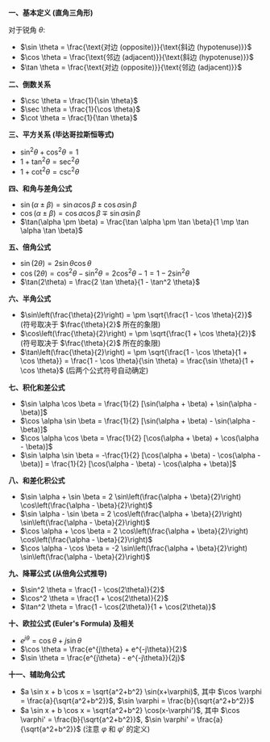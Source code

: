 **一、基本定义 (直角三角形)**

对于锐角 $\theta$:
*   $\sin \theta = \frac{\text{对边 (opposite)}}{\text{斜边 (hypotenuse)}}$
*   $\cos \theta = \frac{\text{邻边 (adjacent)}}{\text{斜边 (hypotenuse)}}$
*   $\tan \theta = \frac{\text{对边 (opposite)}}{\text{邻边 (adjacent)}}$

**二、倒数关系**
*   $\csc \theta = \frac{1}{\sin \theta}$
*   $\sec \theta = \frac{1}{\cos \theta}$
*   $\cot \theta = \frac{1}{\tan \theta}$

**三、平方关系 (毕达哥拉斯恒等式)**
*   $\sin^2 \theta + \cos^2 \theta = 1$
*   $1 + \tan^2 \theta = \sec^2 \theta$
*   $1 + \cot^2 \theta = \csc^2 \theta$

**四、和角与差角公式**
*   $\sin(\alpha \pm \beta) = \sin \alpha \cos \beta \pm \cos \alpha \sin \beta$
*   $\cos(\alpha \pm \beta) = \cos \alpha \cos \beta \mp \sin \alpha \sin \beta$
*   $\tan(\alpha \pm \beta) = \frac{\tan \alpha \pm \tan \beta}{1 \mp \tan \alpha \tan \beta}$

**五、倍角公式**
*   $\sin(2\theta) = 2 \sin \theta \cos \theta$
*   $\cos(2\theta) = \cos^2 \theta - \sin^2 \theta = 2 \cos^2 \theta - 1 = 1 - 2 \sin^2 \theta$
*   $\tan(2\theta) = \frac{2 \tan \theta}{1 - \tan^2 \theta}$

**六、半角公式**
*   $\sin\left(\frac{\theta}{2}\right) = \pm \sqrt{\frac{1 - \cos \theta}{2}}$ (符号取决于 $\frac{\theta}{2}$ 所在的象限)
*   $\cos\left(\frac{\theta}{2}\right) = \pm \sqrt{\frac{1 + \cos \theta}{2}}$ (符号取决于 $\frac{\theta}{2}$ 所在的象限)
*   $\tan\left(\frac{\theta}{2}\right) = \pm \sqrt{\frac{1 - \cos \theta}{1 + \cos \theta}} = \frac{1 - \cos \theta}{\sin \theta} = \frac{\sin \theta}{1 + \cos \theta}$ (后两个公式符号自动确定)

**七、积化和差公式**
*   $\sin \alpha \cos \beta = \frac{1}{2} [\sin(\alpha + \beta) + \sin(\alpha - \beta)]$
*   $\cos \alpha \sin \beta = \frac{1}{2} [\sin(\alpha + \beta) - \sin(\alpha - \beta)]$
*   $\cos \alpha \cos \beta = \frac{1}{2} [\cos(\alpha + \beta) + \cos(\alpha - \beta)]$
*   $\sin \alpha \sin \beta = -\frac{1}{2} [\cos(\alpha + \beta) - \cos(\alpha - \beta)] = \frac{1}{2} [\cos(\alpha - \beta) - \cos(\alpha + \beta)]$

**八、和差化积公式**
*   $\sin \alpha + \sin \beta = 2 \sin\left(\frac{\alpha + \beta}{2}\right) \cos\left(\frac{\alpha - \beta}{2}\right)$
*   $\sin \alpha - \sin \beta = 2 \cos\left(\frac{\alpha + \beta}{2}\right) \sin\left(\frac{\alpha - \beta}{2}\right)$
*   $\cos \alpha + \cos \beta = 2 \cos\left(\frac{\alpha + \beta}{2}\right) \cos\left(\frac{\alpha - \beta}{2}\right)$
*   $\cos \alpha - \cos \beta = -2 \sin\left(\frac{\alpha + \beta}{2}\right) \sin\left(\frac{\alpha - \beta}{2}\right)$

**九、降幂公式 (从倍角公式推导)**
*   $\sin^2 \theta = \frac{1 - \cos(2\theta)}{2}$
*   $\cos^2 \theta = \frac{1 + \cos(2\theta)}{2}$
*   $\tan^2 \theta = \frac{1 - \cos(2\theta)}{1 + \cos(2\theta)}$

**十、欧拉公式 (Euler's Formula) 及相关**
*   $e^{j\theta} = \cos \theta + j \sin \theta$
*   $\cos \theta = \frac{e^{j\theta} + e^{-j\theta}}{2}$
*   $\sin \theta = \frac{e^{j\theta} - e^{-j\theta}}{2j}$

**十一、辅助角公式**
*   $a \sin x + b \cos x = \sqrt{a^2+b^2} \sin(x+\varphi)$, 其中 $\cos \varphi = \frac{a}{\sqrt{a^2+b^2}}$, $\sin \varphi = \frac{b}{\sqrt{a^2+b^2}}$
*   $a \sin x + b \cos x = \sqrt{a^2+b^2} \cos(x-\varphi')$, 其中 $\cos \varphi' = \frac{b}{\sqrt{a^2+b^2}}$, $\sin \varphi' = \frac{a}{\sqrt{a^2+b^2}}$
    (注意 $\varphi$ 和 $\varphi'$ 的定义)